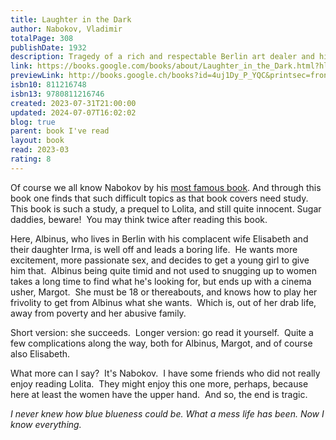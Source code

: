 ```yaml
---
title: Laughter in the Dark
author: Nabokov, Vladimir
totalPage: 308
publishDate: 1932
description: Tragedy of a rich and respectable Berlin art dealer and his passion for his young mistress.
link: https://books.google.com/books/about/Laughter_in_the_Dark.html?hl=&id=4uj1Dy_P_YQC
previewLink: http://books.google.ch/books?id=4uj1Dy_P_YQC&printsec=frontcover&dq=Vladimir+Nabokov,+Laughter+in+the+dark&hl=&as_pt=BOOKS&cd=2&source=gbs_api
isbn10: 811216748
isbn13: 9780811216746
created: 2023-07-31T21:00:00
updated: 2024-07-07T16:02:02
blog: true
parent: book I've read
layout: book
read: 2023-03
rating: 8
---
```

  
Of course we all know Nabokov by his [most famous book](./Vladimir%20Nabokov,%20Lolita.md). And through this book one finds that such difficult topics as that book covers need study. This book is such a study, a prequel to Lolita, and still quite innocent. Sugar daddies, beware!  You may think twice after reading this book.  
  
Here, Albinus, who lives in Berlin with his complacent wife Elisabeth and their daughter Irma, is well off and leads a boring life.  He wants more excitement, more passionate sex, and decides to get a young girl to give him that.  Albinus being quite timid and not used to snugging up to women takes a long time to find what he's looking for, but ends up with a cinema usher, Margot.  She must be 18 or thereabouts, and knows how to play her frivolity to get from Albinus what she wants.  Which is, out of her drab life, away from poverty and her abusive family.  
  
Short version: she succeeds.  Longer version: go read it yourself.  Quite a few complications along the way, both for Albinus, Margot, and of course also Elisabeth.  
  
What more can I say?  It's Nabokov.  I have some friends who did not really enjoy reading Lolita.  They might enjoy this one more, perhaps, because here at least the women have the upper hand.  And so, the end is tragic.  
  
_I never knew how blue blueness could be. What a mess life has been. Now I know everything._  
